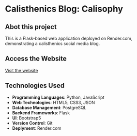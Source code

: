 # Calisthenics Blog: Calisophy

## Abot this project

This is a Flask-based web application deployed on Render.com, demonstrating a calisthenics social media blog.

## Access the Website

[Visit the website](https://calisthenics-blog.onrender.com)

## Technologies Used

- **Programming Languages**: Python, JavaScript
- **Web Technologies**: HTML5, CSS3, JSON
- **Database Management**: PostgreSQL
- **Backend Frameworks**: Flask
- **UI**: Bootstrap5
- **Version Control**:  Git
- **Deplyment**: Render.com